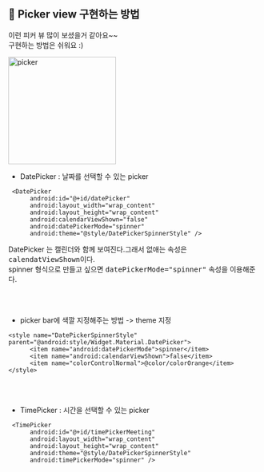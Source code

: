 ## 📌 Picker view 구현하는 방법

이런 피커 뷰 많이 보셨을거 같아요~~
<br>
구현하는 방법은 쉬워요 :)

<img width="215" alt="picker" src="https://user-images.githubusercontent.com/37995236/87123505-d10d2e00-c2c1-11ea-9100-d70cc66e6087.png">

* DatePicker : 날짜를 선택할 수 있는 picker

```
 <DatePicker
      android:id="@+id/datePicker"
      android:layout_width="wrap_content"
      android:layout_height="wrap_content"
      android:calendarViewShown="false"
      android:datePickerMode="spinner"
      android:theme="@style/DatePickerSpinnerStyle" />
```

DatePicker 는 캘린더와 함께 보여진다.그래서 없애는 속성은 <kbd>calendatViewShown</kbd>이다.
<br>
spinner 형식으로 만들고 싶으면 <kbd>datePickerMode="spinner"</kbd> 속성을 이용해준다.

<br>
<br>

* picker bar에 색깔 지정해주는 방법 -> theme 지정

```
<style name="DatePickerSpinnerStyle" parent="@android:style/Widget.Material.DatePicker">
      <item name="android:datePickerMode">spinner</item>
      <item name="android:calendarViewShown">false</item>
      <item name="colorControlNormal">@color/colorOrange</item>
</style>
``` 


<br>
<br>

* TimePicker : 시간을 선택할 수 있는 picker

```
 <TimePicker
      android:id="@+id/timePickerMeeting"
      android:layout_width="wrap_content"
      android:layout_height="wrap_content"
      android:theme="@style/DatePickerSpinnerStyle"
      android:timePickerMode="spinner" />
```
